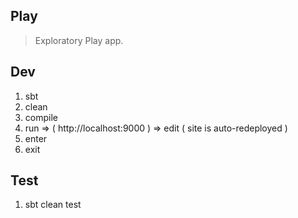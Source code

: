 Play
----
>Exploratory Play app.

Dev
---
1. sbt
2. clean
3. compile
4. run => ( http://localhost:9000 ) => edit ( site is auto-redeployed )
5. enter
6. exit

Test
----
1. sbt clean test